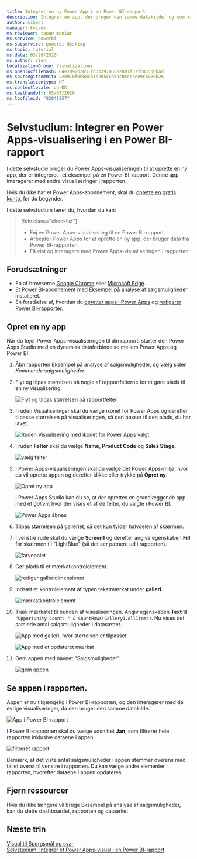```yaml
---
title: Integrer en ny Power App i en Power BI-rapport
description: Integrer en app, der bruger den samme datakilde, og som kan filtreres som andre rapportelementer
author: mihart
manager: kvivek
ms.reviewer: tapan maniar
ms.service: powerbi
ms.subservice: powerbi-desktop
ms.topic: tutorial
ms.date: 03/29/2020
ms.author: rien
LocalizationGroup: Visualizations
ms.openlocfilehash: 04e2092b3651fd3339706582001f37fc855ddbad
ms.sourcegitcommit: 220910f0b68cb1e265ccd5ac0cee4ee9c6080b26
ms.translationtype: HT
ms.contentlocale: da-DK
ms.lasthandoff: 05/05/2020
ms.locfileid: "82841957"
---
```

# <a name="tutorial-embed-a-power-apps-visual-in-a-power-bi-report"></a>Selvstudium: Integrer en Power Apps-visualisering i en Power BI-rapport

I dette selvstudie bruger du Power Apps-visualiseringen til at oprette en ny app, der er integreret i et eksempel på en Power BI-rapport. Denne app interagerer med andre visualiseringer i rapporten.

Hvis du ikke har et Power Apps-abonnement, skal du [oprette en gratis konto](https://web.powerapps.com/signup?redirect=marketing&email=), før du begynder.

I dette selvstudium lærer du, hvordan du kan:
> [!div class="checklist"]
> * Føj en Power Apps-visualisering til en Power BI-rapport
> * Arbejde i Power Apps for at oprette en ny app, der bruger data fra Power BI-rapporten.
> * Få vist og interagere med Power Apps-visualiseringen i rapporten.

## <a name="prerequisites"></a>Forudsætninger

* En af browserne [Google Chrome](https://www.google.com/chrome/browser/) eller [Microsoft Edge](https://www.microsoft.com/windows/microsoft-edge).
* Et [Power BI-abonnement](https://docs.microsoft.com/power-bi/service-self-service-signup-for-power-bi) med [Eksempel på analyse af salgsmuligheder](https://docs.microsoft.com/power-bi/sample-opportunity-analysis#get-the-content-pack-for-this-sample) installeret.
* En forståelse af, hvordan du [opretter apps i Power Apps](https://docs.microsoft.com/powerapps/maker/canvas-apps/data-platform-create-app-scratch) og [redigerer Power BI-rapporter](https://docs.microsoft.com/power-bi/service-the-report-editor-take-a-tour).



## <a name="create-a-new-app"></a>Opret en ny app
Når du føjer Power Apps-visualiseringen til din rapport, starter den Power Apps Studio med en dynamisk dataforbindelse mellem Power Apps og Power BI.

1. Åbn rapporten Eksempel på analyse af salgsmuligheder, og vælg siden *Kommende salgsmuligheder*. 


2. Flyt og tilpas størrelsen på nogle af rapportfelterne for at gøre plads til en ny visualisering.

    ![Flyt og tilpas størrelsen på rapportfelter](media/power-bi-visualization-powerapp/power-bi-report-page.jpg)

2. I ruden Visualiseringer skal du vælge ikonet for Power Apps og derefter tilpasse størrelsen på visualiseringen, så den passer til den plads, du har lavet.

    ![Ruden Visualisering med ikonet for Power Apps valgt](media/power-bi-visualization-powerapp/power-bi-powerapps-icon.jpg)

3. I ruden **Felter** skal du vælge **Name**, **Product Code** og **Sales Stage**. 

    ![vælg felter](media/power-bi-visualization-powerapp/power-bi-fields.png)

4. I Power Apps-visualiseringen skal du vælge det Power Apps-miljø, hvor du vil oprette appen og derefter klikke eller trykke på **Opret ny**.

    ![Opret ny app](media/power-bi-visualization-powerapp/power-bi-create-new-powerapp.png)

    I Power Apps Studio kan du se, at der oprettes en grundlæggende app med et *galleri*, hvor der vises et af de felter, du valgte i Power BI.

    ![Power Apps åbnes](media/power-bi-visualization-powerapp/power-bi-power-app.png)

5.  Tilpas størrelsen på galleriet, så det kun fylder halvdelen af skærmen. 

6. I venstre rude skal du vælge **Screen1** og derefter angive egenskaben **Fill** for skærmen til "LightBlue" (så det ser pænere ud i rapporten).

    ![farvepalet](media/power-bi-visualization-powerapp/power-bi-powerapps-fill.png)

6. Gør plads til et mærkatkontrolelement. 

    ![rediger galleridimensioner](media/power-bi-visualization-powerapp/power-bi-powerapps-gallery.png)


8. Indsæt et kontrolelement af typen tekstmærkat under **galleri**.

   ![mærkatkontrolelement](media/power-bi-visualization-powerapp/power-bi-label.png)

7. Træk mærkatet til bunden af visualiseringen. Angiv egenskaben **Text** til `"Opportunity Count: " & CountRows(Gallery1.AllItems)`. Nu vises det samlede antal salgsmuligheder i datasættet.

    ![App med galleri, hvor størrelsen er tilpasset](media/power-bi-visualization-powerapp/power-bi-power-app-label.png)

    ![App med et opdateret mærkat](media/power-bi-visualization-powerapp/power-bi-label-live.png)

7. Gem appen med navnet "Salgsmuligheder". 

    ![gem appen](media/power-bi-visualization-powerapp/power-bi-save-powerapp.png)


## <a name="view-the-app-in-the-report"></a>Se appen i rapporten.
Appen er nu tilgængelig i Power BI-rapporten, og den interagerer med de øvrige visualiseringer, da den bruger den samme datakilde.

![App i Power BI-rapport](media/power-bi-visualization-powerapp/power-bi-powerapps-visual.png)

I Power BI-rapporten skal du vælge udsnittet **Jan**, som filtrerer hele rapporten inklusive dataene i appen.

![filtreret rapport](media/power-bi-visualization-powerapp/power-bi-last.png)

Bemærk, at det viste antal salgsmuligheder i appen stemmer overens med tallet øverst til venstre i rapporten. Du kan vælge andre elementer i rapporten, hvorefter dataene i appen opdateres.


## <a name="clean-up-resources"></a>Fjern ressourcer
Hvis du ikke længere vil bruge Eksempel på analyse af salgsmuligheder, kan du slette dashboardet, rapporten og dataarket.


## <a name="next-steps"></a>Næste trin
[Visual til Spørgsmål og svar](power-bi-visualization-types-for-reports-and-q-and-a.md)    
[Selvstudium: Integrer et Power Apps-visual i en Power BI-rapport](https://docs.microsoft.com/powerapps/maker/canvas-apps/powerapps-custom-visual)    
